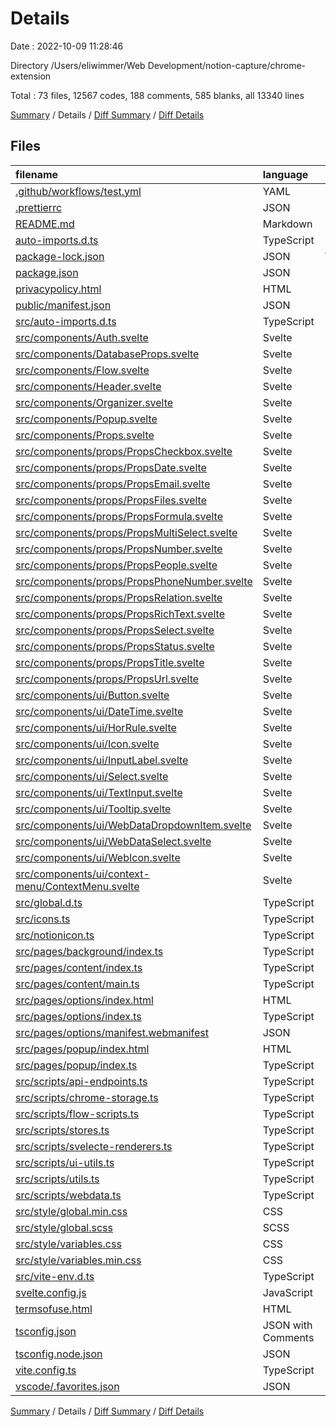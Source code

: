 # Details

Date : 2022-10-09 11:28:46

Directory /Users/eliwimmer/Web Development/notion-capture/chrome-extension

Total : 73 files,  12567 codes, 188 comments, 585 blanks, all 13340 lines

[Summary](results.md) / Details / [Diff Summary](diff.md) / [Diff Details](diff-details.md)

## Files
| filename | language | code | comment | blank | total |
| :--- | :--- | ---: | ---: | ---: | ---: |
| [.github/workflows/test.yml](/.github/workflows/test.yml) | YAML | 18 | 2 | 3 | 23 |
| [.prettierrc](/.prettierrc) | JSON | 9 | 0 | 0 | 9 |
| [README.md](/README.md) | Markdown | 2 | 0 | 2 | 4 |
| [auto-imports.d.ts](/auto-imports.d.ts) | TypeScript | 4 | 2 | 2 | 8 |
| [package-lock.json](/package-lock.json) | JSON | 7,389 | 0 | 1 | 7,390 |
| [package.json](/package.json) | JSON | 46 | 0 | 1 | 47 |
| [privacypolicy.html](/privacypolicy.html) | HTML | 1 | 0 | 0 | 1 |
| [public/manifest.json](/public/manifest.json) | JSON | 62 | 2 | 1 | 65 |
| [src/auto-imports.d.ts](/src/auto-imports.d.ts) | TypeScript | 4 | 1 | 1 | 6 |
| [src/components/Auth.svelte](/src/components/Auth.svelte) | Svelte | 48 | 0 | 6 | 54 |
| [src/components/DatabaseProps.svelte](/src/components/DatabaseProps.svelte) | Svelte | 125 | 0 | 18 | 143 |
| [src/components/Flow.svelte](/src/components/Flow.svelte) | Svelte | 500 | 0 | 26 | 526 |
| [src/components/Header.svelte](/src/components/Header.svelte) | Svelte | 51 | 0 | 5 | 56 |
| [src/components/Organizer.svelte](/src/components/Organizer.svelte) | Svelte | 362 | 6 | 30 | 398 |
| [src/components/Popup.svelte](/src/components/Popup.svelte) | Svelte | 77 | 0 | 10 | 87 |
| [src/components/Props.svelte](/src/components/Props.svelte) | Svelte | 137 | 0 | 18 | 155 |
| [src/components/props/PropsCheckbox.svelte](/src/components/props/PropsCheckbox.svelte) | Svelte | 19 | 0 | 3 | 22 |
| [src/components/props/PropsDate.svelte](/src/components/props/PropsDate.svelte) | Svelte | 10 | 0 | 1 | 11 |
| [src/components/props/PropsEmail.svelte](/src/components/props/PropsEmail.svelte) | Svelte | 10 | 0 | 1 | 11 |
| [src/components/props/PropsFiles.svelte](/src/components/props/PropsFiles.svelte) | Svelte | 10 | 0 | 1 | 11 |
| [src/components/props/PropsFormula.svelte](/src/components/props/PropsFormula.svelte) | Svelte | 10 | 0 | 1 | 11 |
| [src/components/props/PropsMultiSelect.svelte](/src/components/props/PropsMultiSelect.svelte) | Svelte | 50 | 0 | 6 | 56 |
| [src/components/props/PropsNumber.svelte](/src/components/props/PropsNumber.svelte) | Svelte | 10 | 0 | 1 | 11 |
| [src/components/props/PropsPeople.svelte](/src/components/props/PropsPeople.svelte) | Svelte | 15 | 0 | 1 | 16 |
| [src/components/props/PropsPhoneNumber.svelte](/src/components/props/PropsPhoneNumber.svelte) | Svelte | 10 | 0 | 1 | 11 |
| [src/components/props/PropsRelation.svelte](/src/components/props/PropsRelation.svelte) | Svelte | 0 | 0 | 1 | 1 |
| [src/components/props/PropsRichText.svelte](/src/components/props/PropsRichText.svelte) | Svelte | 10 | 0 | 1 | 11 |
| [src/components/props/PropsSelect.svelte](/src/components/props/PropsSelect.svelte) | Svelte | 53 | 0 | 6 | 59 |
| [src/components/props/PropsStatus.svelte](/src/components/props/PropsStatus.svelte) | Svelte | 13 | 0 | 4 | 17 |
| [src/components/props/PropsTitle.svelte](/src/components/props/PropsTitle.svelte) | Svelte | 40 | 0 | 7 | 47 |
| [src/components/props/PropsUrl.svelte](/src/components/props/PropsUrl.svelte) | Svelte | 10 | 0 | 1 | 11 |
| [src/components/ui/Button.svelte](/src/components/ui/Button.svelte) | Svelte | 183 | 0 | 13 | 196 |
| [src/components/ui/DateTime.svelte](/src/components/ui/DateTime.svelte) | Svelte | 182 | 0 | 9 | 191 |
| [src/components/ui/HorRule.svelte](/src/components/ui/HorRule.svelte) | Svelte | 17 | 0 | 6 | 23 |
| [src/components/ui/Icon.svelte](/src/components/ui/Icon.svelte) | Svelte | 85 | 0 | 8 | 93 |
| [src/components/ui/InputLabel.svelte](/src/components/ui/InputLabel.svelte) | Svelte | 32 | 0 | 4 | 36 |
| [src/components/ui/Select.svelte](/src/components/ui/Select.svelte) | Svelte | 44 | 0 | 7 | 51 |
| [src/components/ui/TextInput.svelte](/src/components/ui/TextInput.svelte) | Svelte | 197 | 0 | 11 | 208 |
| [src/components/ui/Tooltip.svelte](/src/components/ui/Tooltip.svelte) | Svelte | 130 | 0 | 8 | 138 |
| [src/components/ui/WebDataDropdownItem.svelte](/src/components/ui/WebDataDropdownItem.svelte) | Svelte | 124 | 0 | 12 | 136 |
| [src/components/ui/WebDataSelect.svelte](/src/components/ui/WebDataSelect.svelte) | Svelte | 204 | 0 | 33 | 237 |
| [src/components/ui/WebIcon.svelte](/src/components/ui/WebIcon.svelte) | Svelte | 98 | 0 | 6 | 104 |
| [src/components/ui/context-menu/ContextMenu.svelte](/src/components/ui/context-menu/ContextMenu.svelte) | Svelte | 87 | 21 | 9 | 117 |
| [src/global.d.ts](/src/global.d.ts) | TypeScript | 111 | 6 | 18 | 135 |
| [src/icons.ts](/src/icons.ts) | TypeScript | 48 | 0 | 3 | 51 |
| [src/notionicon.ts](/src/notionicon.ts) | TypeScript | 633 | 0 | 0 | 633 |
| [src/pages/background/index.ts](/src/pages/background/index.ts) | TypeScript | 22 | 39 | 14 | 75 |
| [src/pages/content/index.ts](/src/pages/content/index.ts) | TypeScript | 36 | 17 | 16 | 69 |
| [src/pages/content/main.ts](/src/pages/content/main.ts) | TypeScript | 3 | 0 | 0 | 3 |
| [src/pages/options/index.html](/src/pages/options/index.html) | HTML | 39 | 0 | 6 | 45 |
| [src/pages/options/index.ts](/src/pages/options/index.ts) | TypeScript | 7 | 0 | 3 | 10 |
| [src/pages/options/manifest.webmanifest](/src/pages/options/manifest.webmanifest) | JSON | 3 | 0 | 0 | 3 |
| [src/pages/popup/index.html](/src/pages/popup/index.html) | HTML | 43 | 0 | 8 | 51 |
| [src/pages/popup/index.ts](/src/pages/popup/index.ts) | TypeScript | 51 | 3 | 19 | 73 |
| [src/scripts/api-endpoints.ts](/src/scripts/api-endpoints.ts) | TypeScript | 113 | 2 | 11 | 126 |
| [src/scripts/chrome-storage.ts](/src/scripts/chrome-storage.ts) | TypeScript | 51 | 15 | 10 | 76 |
| [src/scripts/flow-scripts.ts](/src/scripts/flow-scripts.ts) | TypeScript | 2 | 0 | 3 | 5 |
| [src/scripts/stores.ts](/src/scripts/stores.ts) | TypeScript | 24 | 0 | 5 | 29 |
| [src/scripts/svelecte-renderers.ts](/src/scripts/svelecte-renderers.ts) | TypeScript | 112 | 0 | 17 | 129 |
| [src/scripts/ui-utils.ts](/src/scripts/ui-utils.ts) | TypeScript | 71 | 2 | 12 | 85 |
| [src/scripts/utils.ts](/src/scripts/utils.ts) | TypeScript | 4 | 0 | 0 | 4 |
| [src/scripts/webdata.ts](/src/scripts/webdata.ts) | TypeScript | 286 | 35 | 50 | 371 |
| [src/style/global.min.css](/src/style/global.min.css) | CSS | 1 | 0 | 1 | 2 |
| [src/style/global.scss](/src/style/global.scss) | SCSS | 256 | 23 | 68 | 347 |
| [src/style/variables.css](/src/style/variables.css) | CSS | 70 | 0 | 23 | 93 |
| [src/style/variables.min.css](/src/style/variables.min.css) | CSS | 1 | 0 | 1 | 2 |
| [src/vite-env.d.ts](/src/vite-env.d.ts) | TypeScript | 0 | 2 | 1 | 3 |
| [svelte.config.js](/svelte.config.js) | JavaScript | 4 | 2 | 2 | 8 |
| [termsofuse.html](/termsofuse.html) | HTML | 1 | 0 | 0 | 1 |
| [tsconfig.json](/tsconfig.json) | JSON with Comments | 19 | 6 | 1 | 26 |
| [tsconfig.node.json](/tsconfig.node.json) | JSON | 8 | 1 | 1 | 10 |
| [vite.config.ts](/vite.config.ts) | TypeScript | 49 | 1 | 5 | 55 |
| [vscode/.favorites.json](/vscode/.favorites.json) | JSON | 11 | 0 | 1 | 12 |

[Summary](results.md) / Details / [Diff Summary](diff.md) / [Diff Details](diff-details.md)